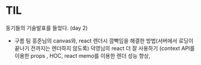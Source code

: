 # TIL

동기들의 기술발표를 들었다. (day 2)

- 구름 팀
흥준님의 canvas와, react 렌더시 깜빡임을 해결한 방법(서버에서 로딩이 끝나기 전까지는 렌더하지 않도록)
덕영님의 react 더 잘 사용하기 (context API를 이용한 props , HOC, react memo를 이용한 렌더 성능 향상, 
<!--stackedit_data:
eyJoaXN0b3J5IjpbLTExMjUzODE0MThdfQ==
-->